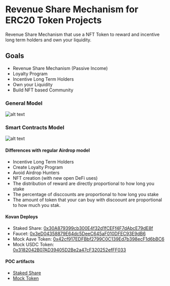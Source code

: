 # Revenue Share Mechanism for ERC20 Token Projects

Revenue Share Mechanism that use a NFT Token to reward and incentive long term holders and own your liquidity. 

## Goals
- Revenue Share Mechanism (Passive Income)
- Loyalty Program
- Incentive Long Term Holders
- Own your Liquidity
- Build NFT based Community

### General Model

![alt text](https://github.com/NimrodHunter/Revenue-Share-NTF/blob/master/proposal/diagrams/rs.png?raw=true)

### Smart Contracts Model

![alt text](https://github.com/NimrodHunter/Revenue-Share-NTF/blob/master/proposal/diagrams/cm.png?raw=true)

#### Differences with regular Airdrop model 

- Incentive Long Term Holders
- Create Loyalty Program
- Avoid Airdrop Hunters
- NFT creation (with new open DeFi uses)
- The distribution of reward are directly proportional to how long you stake
- The percentage of disccounts are proportional to how long you stake
- The amount of token that your can buy with discoount are proportional to how much you stak.


#### Kovan Deploys

- Staked Share: [0x30A879399cb300E4f32d1fCEFf4F7dAbcE79dE8f](https://kovan.etherscan.io/address/0x30A879399cb300E4f32d1fCEFf4F7dAbcE79dE8f)
- Faucet: [0x3eD04358879E64dc5DeeC645aF010DFEC93E9dB6](https://kovan.etherscan.io/address/0x3eD04358879E64dc5DeeC645aF010DFEC93E9dB6)
- Mock Aave Token: [0x42cf917EDFBbf2799C0C139Ed7b398ecF1d6bBC6](https://kovan.etherscan.io/address/0x42cf917EDFBbf2799C0C139Ed7b398ecF1d6bBC6)
- Mock USDC Token: [0x3182042B07AD39405D2Be2a47cF320252efFF033](0x3182042B07AD39405D2Be2a47cF320252efFF033)

#### POC artifacts
- [Staked Share](https://github.com/NimrodHunter/Revenue-Share-NTF/blob/master/poc-artifacts/StakedShare.json)
- [Mock Token](https://github.com/NimrodHunter/Revenue-Share-NTF/blob/master/poc-artifacts/MockToken.json)
